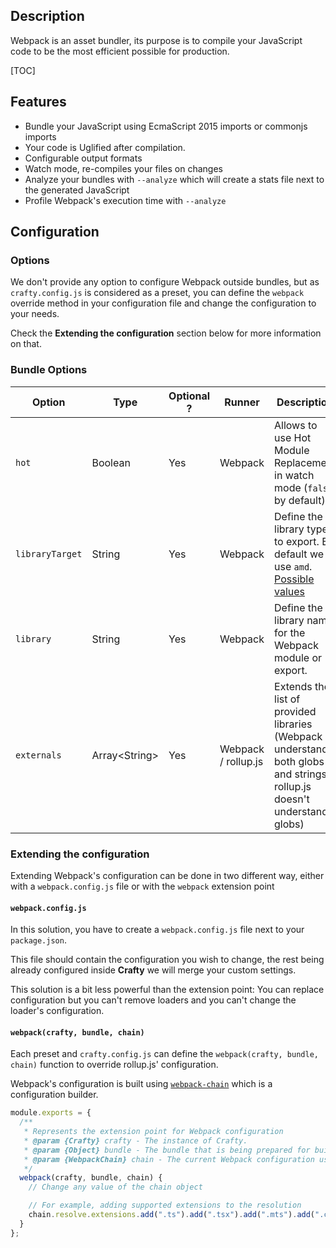 ## Description

Webpack is an asset bundler, its purpose is to compile your JavaScript code to
be the most efficient possible for production.

[TOC]

## Features

- Bundle your JavaScript using EcmaScript 2015 imports or commonjs imports
- Your code is Uglified after compilation.
- Configurable output formats
- Watch mode, re-compiles your files on changes
- Analyze your bundles with `--analyze` which will create a stats file next to the generated JavaScript
- Profile Webpack's execution time with `--analyze`

## Configuration

### Options

We don't provide any option to configure Webpack outside bundles, but as
`crafty.config.js` is considered as a preset, you can define the `webpack`
override method in your configuration file and change the configuration to your
needs.

Check the **Extending the configuration** section below for more information on
that.

### Bundle Options

| Option          | Type                | Optional ? | Runner              | Description                                                                                                                                      |
| --------------- | ------------------- | ---------- | ------------------- | ------------------------------------------------------------------------------------------------------------------------------------------------ |
| `hot`           | Boolean             | Yes        | Webpack             | Allows to use Hot Module Replacement in watch mode (`false` by default)                                                                          |
| `libraryTarget` | String              | Yes        | Webpack             | Define the library type to export. By default we use `amd`. [Possible values](https://webpack.js.org/configuration/output/#output-librarytarget) |
| `library`       | String              | Yes        | Webpack             | Define the library name for the Webpack module or export.                                                                                        |
| `externals`     | Array&lt;String&gt; | Yes        | Webpack / rollup.js | Extends the list of provided libraries (Webpack understands both globs and strings, rollup.js doesn't understand globs)                          |

### Extending the configuration

Extending Webpack's configuration can be done in two different way, either with
a `webpack.config.js` file or with the `webpack` extension point

#### `webpack.config.js`

In this solution, you have to create a `webpack.config.js` file next to your
`package.json`.

This file should contain the configuration you wish to change, the rest being
already configured inside **Crafty** we will merge your custom settings.

This solution is a bit less powerful than the extension point: You can replace
configuration but you can't remove loaders and you can't change the loader's
configuration.

#### `webpack(crafty, bundle, chain)`

Each preset and `crafty.config.js` can define the `webpack(crafty, bundle, chain)` function to override rollup.js' configuration.

Webpack's configuration is built using
[`webpack-chain`](https://github.com/mozilla-neutrino/webpack-chain#getting-started)
which is a configuration builder.

```javascript
module.exports = {
  /**
   * Represents the extension point for Webpack configuration
   * @param {Crafty} crafty - The instance of Crafty.
   * @param {Object} bundle - The bundle that is being prepared for build (name, input, source, destination)
   * @param {WebpackChain} chain - The current Webpack configuration using `webpack-chain`
   */
  webpack(crafty, bundle, chain) {
    // Change any value of the chain object

    // For example, adding supported extensions to the resolution
    chain.resolve.extensions.add(".ts").add(".tsx").add(".mts").add(".cts");
  }
};
```
